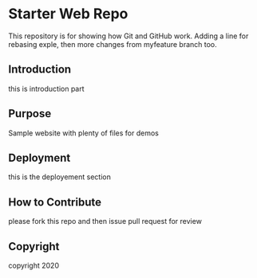 # Starter Web Repo

This repository is for showing how Git and GitHub work.
Adding a line for rebasing exple, then more changes from myfeature branch too.

## Introduction

this is introduction part

## Purpose

Sample website with plenty of files for demos

## Deployment

this is the deployement section 

## How to Contribute

please fork this repo and then issue pull request for review

## Copyright

copyright 2020